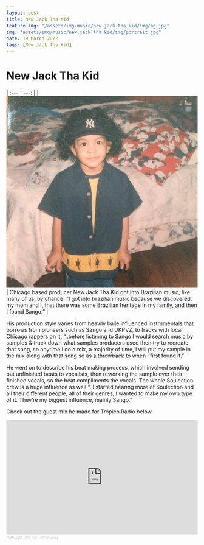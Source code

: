 ```yaml
---
layout: post
title: New Jack Tha Kid
feature-img: "/assets/img/music/new.jack.tha.kid/img/bg.jpg"
img: "assets/img/music/new.jack.tha.kid/img/portrait.jpg"
date: 19 March 2022
tags: [New Jack Tha Kid]
---
```


# New Jack Tha Kid

| :--- | ---: |
| ![](/assets/img/music/new.jack.tha.kid/img/portrait.jpg) | Chicago based producer New Jack Tha Kid got into Brazilian music, like many of us, by chance: “I got into brazilian music because we discovered, my mom and I, that there was some Brazilian heritage in my family, and then I found Sango.” |

His production style varies from heavily baile influenced instrumentals that borrows from pioneers such as Sango and DKPVZ, to tracks with local Chicago rappers on it, “..before listening to Sango I would search music by samples & track down what samples producers used then try to recreate that song, so anytime i do a mix, a majority of time, i will put my sample in the mix along with that song so as a throwback to when i first found it.”

He went on to describe his beat making process, which involved sending out unfinished beats to vocalists, then reworking the sample over their finished vocals, so the beat compliments the vocals. The whole Soulection crew is a huge influence as well “..I started hearing more of Soulection and all their different people, all of their genres, I wanted to make my own type of it. They’re my biggest influence, mainly Sango.”

Check out the guest mix he made for Trópico Radio below.

<iframe width="100%" height="300" scrolling="no" frameborder="no" allow="autoplay" src="https://w.soundcloud.com/player/?url=https%3A//api.soundcloud.com/tracks/1063083154&color=%23213e12&auto_play=false&hide_related=false&show_comments=true&show_user=true&show_reposts=false&show_teaser=true&visual=true"></iframe><div style="font-size: 10px; color: #cccccc;line-break: anywhere;word-break: normal;overflow: hidden;white-space: nowrap;text-overflow: ellipsis; font-family: Interstate,Lucida Grande,Lucida Sans Unicode,Lucida Sans,Garuda,Verdana,Tahoma,sans-serif;font-weight: 100;"><a href="https://soundcloud.com/newjackthakid" title="New Jack Tha Kid" target="_blank" style="color: #cccccc; text-decoration: none;">New Jack Tha Kid</a> · <a href="https://soundcloud.com/newjackthakid/amor-2021" title="Amor 2021" target="_blank" style="color: #cccccc; text-decoration: none;">Amor 2021</a></div>

